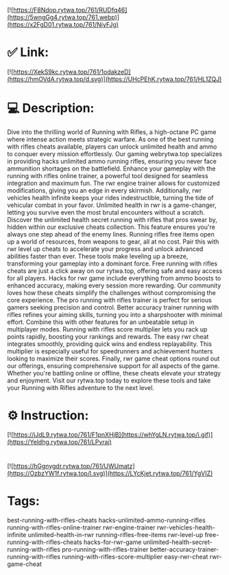 [![https://F8Ndop.rytwa.top/761/RUDfq46](https://5wngGg4.rytwa.top/761.webp)](https://x2FgD01.rytwa.top/761/NiyFJg)
# ✅ Link:
[![https://XekS9kc.rytwa.top/761/1odakzeD](https://hmOVdA.rytwa.top/d.svg)](https://UHcPEhK.rytwa.top/761/HL1ZQJ)
# 💻 Description:
Dive into the thrilling world of Running with Rifles, a high-octane PC game where intense action meets strategic warfare. As one of the best running with rifles cheats available, players can unlock unlimited health and ammo to conquer every mission effortlessly. Our gaming webrytwa.top specializes in providing hacks unlimited ammo running rifles, ensuring you never face ammunition shortages on the battlefield.
Enhance your gameplay with the running with rifles online trainer, a powerful tool designed for seamless integration and maximum fun. The rwr engine trainer allows for customized modifications, giving you an edge in every skirmish. Additionally, rwr vehicles health infinite keeps your rides indestructible, turning the tide of vehicular combat in your favor.
Unlimited health in rwr is a game-changer, letting you survive even the most brutal encounters without a scratch. Discover the unlimited health secret running with rifles that pros swear by, hidden within our exclusive cheats collection. This feature ensures you're always one step ahead of the enemy lines.
Running rifles free items open up a world of resources, from weapons to gear, all at no cost. Pair this with rwr level up cheats to accelerate your progress and unlock advanced abilities faster than ever. These tools make leveling up a breeze, transforming your gameplay into a dominant force.
Free running with rifles cheats are just a click away on our rytwa.top, offering safe and easy access for all players. Hacks for rwr game include everything from ammo boosts to enhanced accuracy, making every session more rewarding. Our community loves how these cheats simplify the challenges without compromising the core experience.
The pro running with rifles trainer is perfect for serious gamers seeking precision and control. Better accuracy trainer running with rifles refines your aiming skills, turning you into a sharpshooter with minimal effort. Combine this with other features for an unbeatable setup in multiplayer modes.
Running with rifles score multiplier lets you rack up points rapidly, boosting your rankings and rewards. The easy rwr cheat integrates smoothly, providing quick wins and endless replayability. This multiplier is especially useful for speedrunners and achievement hunters looking to maximize their scores.
Finally, rwr game cheat options round out our offerings, ensuring comprehensive support for all aspects of the game. Whether you're battling online or offline, these cheats elevate your strategy and enjoyment. Visit our rytwa.top today to explore these tools and take your Running with Rifles adventure to the next level.

# ⚙️ Instruction:
[![https://jJdL9.rytwa.top/761/F1pnXHjB](https://whYgLN.rytwa.top/i.gif)](https://Yeldhg.rytwa.top/761/LPvraj)
#
[![https://hGgnygdr.rytwa.top/761/UWUmatz](https://OzbzYW1f.rytwa.top/l.svg)](https://LYcKjet.rytwa.top/761/YgVIZ)
# Tags:
best-running-with-rifles-cheats hacks-unlimited-ammo-running-rifles running-with-rifles-online-trainer rwr-engine-trainer rwr-vehicles-health-infinite unlimited-health-in-rwr running-rifles-free-items rwr-level-up free-running-with-rifles-cheats hacks-for-rwr-game unlimited-health-secret-running-with-rifles pro-running-with-rifles-trainer better-accuracy-trainer-running-with-rifles running-with-rifles-score-multiplier easy-rwr-cheat rwr-game-cheat






